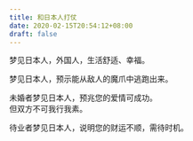 ```yaml
---
title: 和日本人打仗
date: 2020-02-15T20:54:12+08:00
draft: false
---
```


梦见日本人，外国人，生活舒适、幸福。<br>



梦见日本人，预示能从敌人的魔爪中逃跑出来。<br>



未婚者梦见日本人，预兆您的爱情可成功。<br>
但双方不可我行我素。<br>



待业者梦见日本人，说明您的财运不顺，需待时机。<br>
